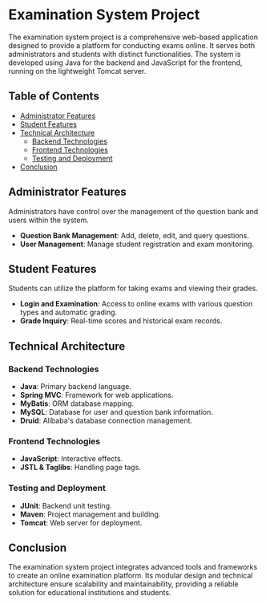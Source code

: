 # Examination System Project

The examination system project is a comprehensive web-based application designed to provide a platform for conducting exams online. It serves both administrators and students with distinct functionalities. The system is developed using Java for the backend and JavaScript for the frontend, running on the lightweight Tomcat server.

## Table of Contents

- [Administrator Features](#administrator-features)
- [Student Features](#student-features)
- [Technical Architecture](#technical-architecture)
  - [Backend Technologies](#backend-technologies)
  - [Frontend Technologies](#frontend-technologies)
  - [Testing and Deployment](#testing-and-deployment)
- [Conclusion](#conclusion)

## Administrator Features

Administrators have control over the management of the question bank and users within the system.

- **Question Bank Management**: Add, delete, edit, and query questions.
- **User Management**: Manage student registration and exam monitoring.

## Student Features

Students can utilize the platform for taking exams and viewing their grades.

- **Login and Examination**: Access to online exams with various question types and automatic grading.
- **Grade Inquiry**: Real-time scores and historical exam records.

## Technical Architecture

### Backend Technologies

- **Java**: Primary backend language.
- **Spring MVC**: Framework for web applications.
- **MyBatis**: ORM database mapping.
- **MySQL**: Database for user and question bank information.
- **Druid**: Alibaba's database connection management.

### Frontend Technologies

- **JavaScript**: Interactive effects.
- **JSTL & Taglibs**: Handling page tags.

### Testing and Deployment

- **JUnit**: Backend unit testing.
- **Maven**: Project management and building.
- **Tomcat**: Web server for deployment.

## Conclusion

The examination system project integrates advanced tools and frameworks to create an online examination platform. Its modular design and technical architecture ensure scalability and maintainability, providing a reliable solution for educational institutions and students.
